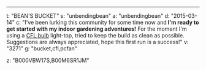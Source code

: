 ---
t: "BEAN'S BUCKET"
s: "unbendingbean"
a: "unbendingbean"
d: "2015-03-14"
c: "I've been lurking this community for some time now and<strong> I'm ready to get started with my indoor gardening adventures!</strong> For the moment I'm using a <a href='http://www.amazon.com/s/?_encoding=UTF8&camp=1789&creative=390957&field-keywords=23w%20cfl&linkCode=ur2&rh=i%3Aaps%2Ck%3A23w%20cfl&tag=spacbuck-20&url=search-alias%3Daps&linkId=TOD5YZ7WINHSD7WK'>CFL bulb</a> light-top, tried to keep the build as clean as possible. Suggestions are always appreciated, hope this first run is a success!"
v: "3271"
g: "bucket,cfl,pcfan"

z: "B000VBW17S,B00M6SR1JM"
